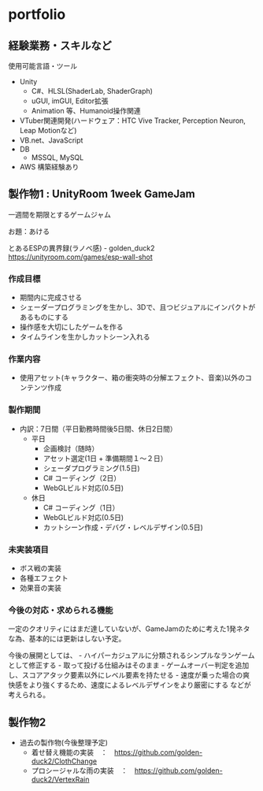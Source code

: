 # portfolio

## 経験業務・スキルなど

使用可能言語・ツール
- Unity
    - C#、HLSL(ShaderLab, ShaderGraph)
    - uGUI, imGUI, Editor拡張
    - Animation 等、Humanoid操作関連
- VTuber関連開発(ハードウェア：HTC Vive Tracker, Perception Neuron, Leap Motionなど)
- VB.net、JavaScript
- DB
    - MSSQL, MySQL
- AWS 構築経験あり

## 製作物1 : UnityRoom 1week GameJam
一週間を期限とするゲームジャム

お題：あける

とあるESPの異界録(ラノベ感) - golden_duck2 https://unityroom.com/games/esp-wall-shot



### 作成目標
- 期間内に完成させる
- シェーダープログラミングを生かし、3Dで、且つビジュアルにインパクトがあるものにする
- 操作感を大切にしたゲームを作る
- タイムラインを生かしカットシーン入れる


### 作業内容
- 使用アセット(キャラクター、箱の衝突時の分解エフェクト、音楽)以外のコンテンツ作成


### 製作期間
- 内訳：7日間（平日勤務時間後5日間、休日2日間）
    - 平日
        - 企画検討（随時）
        - アセット選定(1日 + 準備期間１～２日）
        - シェーダプログラミング(1.5日)
        - C# コーディング（2日）
        - WebGLビルド対応(0.5日)
    - 休日
        - C# コーディング（1日）
        - WebGLビルド対応(0.5日)
        - カットシーン作成・デバグ・レベルデザイン(0.5日)
        
### 未実装項目
- ボス戦の実装
- 各種エフェクト
- 効果音の実装

### 今後の対応・求められる機能
一定のクオリティにはまだ達していないが、GameJamのために考えた1発ネタな為、基本的には更新はしない予定。
<p>
今後の展開としては、
- ハイパーカジュアルに分類されるシンプルなランゲームとして修正する
- 取って投げる仕組みはそのまま
- ゲームオーバー判定を追加し、スコアアタック要素以外にレベル要素を持たせる
- 速度が乗った場合の爽快感をより強くするため、速度によるレベルデザインをより厳密にする
などが考えられる。

## 製作物2
- 過去の製作物(今後整理予定)
    - 着せ替え機能の実装　：　https://github.com/golden-duck2/ClothChange
    - プロシージャルな雨の実装　：　https://github.com/golden-duck2/VertexRain
    

